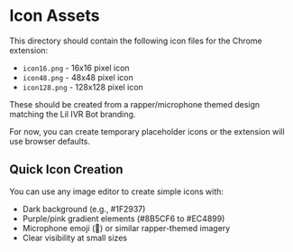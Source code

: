 # Icon Assets

This directory should contain the following icon files for the Chrome extension:

- `icon16.png` - 16x16 pixel icon
- `icon48.png` - 48x48 pixel icon
- `icon128.png` - 128x128 pixel icon

These should be created from a rapper/microphone themed design matching the Lil IVR Bot branding.

For now, you can create temporary placeholder icons or the extension will use browser defaults.

## Quick Icon Creation

You can use any image editor to create simple icons with:
- Dark background (e.g., #1F2937)
- Purple/pink gradient elements (#8B5CF6 to #EC4899)
- Microphone emoji (🎤) or similar rapper-themed imagery
- Clear visibility at small sizes